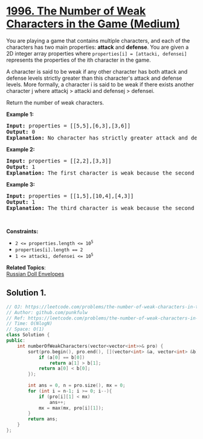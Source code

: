 # [1996. The Number of Weak Characters in the Game (Medium)](https://leetcode.com/problems/the-number-of-weak-characters-in-the-game/)

<p>You are playing a game that contains multiple characters, and each of the characters has two main properties: <b>attack</b> and <b>defense</b>. 
  You are given a 2D integer array properties where <code>properties[i] = [attacki, defensei]</code> represents the properties of the ith character in the game.</p>

<p>A character is said to be weak if any other character has both attack and defense levels strictly greater than this character's attack and defense levels. 
  More formally, a character i is said to be weak if there exists another character j where attackj > attacki and defensej > defensei.</p>

<p>Return the number of weak characters.</p>

<p><strong>Example 1:</strong></p>
<pre>
<strong>Input:</strong> properties = [[5,5],[6,3],[3,6]]
<strong>Output:</strong> 0
<strong>Explanation:</strong> No character has strictly greater attack and defense than the other.
</pre>

<p><strong>Example 2:</strong></p>
<pre>
<strong>Input:</strong> properties = [[2,2],[3,3]]
<strong>Output:</strong> 1
<strong>Explanation:</strong> The first character is weak because the second character has a strictly greater attack and defense.
</pre>


<p><strong>Example 3:</strong></p>
<pre>
<strong>Input:</strong> properties = [[1,5],[10,4],[4,3]]
<strong>Output:</strong> 1
<strong>Explanation:</strong> The third character is weak because the second character has a strictly greater attack and defense.
</pre>


<p>&nbsp;</p>
<p><strong>Constraints:</strong></p>

<ul>
  <li><code>2 &lt;= properties.length &lt;= 10<sup>5</sup></code></li>
  <li><code>properties[i].length == 2</code></li>
  <li><code>1 &lt;= attacki, defensei &lt;= 10<sup>5</sup></code></li>
</ul>



**Related Topics**:  
[Russian Doll Envelopes](https://leetcode.com/problems/russian-doll-envelopes/)



## Solution 1.

```cpp
// OJ: https://leetcode.com/problems/the-number-of-weak-characters-in-the-game/
// Author: github.com/punkfulw
// Ref: https://leetcode.com/problems/the-number-of-weak-characters-in-the-game/discuss/1445186/EASY-C%2B%2B-solution-with-great-explanation-and-comments-(nlogn)-sorting
// Time: O(NlogN)
// Space: O(1)
class Solution {
public:
    int numberOfWeakCharacters(vector<vector<int>>& pro) {
        sort(pro.begin(), pro.end(), [](vector<int> &a, vector<int> &b){
            if (a[0] == b[0]) 
                return a[1] > b[1];
            return a[0] < b[0];
        });
        
        int ans = 0, n = pro.size(), mx = 0;
        for (int i = n-1; i >= 0; i--){
            if (pro[i][1] < mx)
                ans++;
            mx = max(mx, pro[i][1]);
        }
        return ans;
    }
};
```
